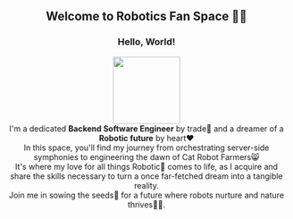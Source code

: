 
<h2 align="center">Welcome to Robotics Fan Space 🤖🌱</h2>
<h3 align="center">Hello, World!</h3>

<p align="center">
<img src="https://github.com/a113ssa/a113ssa/assets/95538451/81a93cd1-0ff0-4849-8757-6bddf8ef284d" height="120px"/><br>
I'm a dedicated <b>Backend Software Engineer</b> by trade💼 and a dreamer of a <b>Robotic future</b> by heart❤️<br> 
In this space, you'll find my journey from orchestrating server-side symphonies to engineering the dawn of Cat Robot Farmers😸<br> 
It's where my love for all things Robotic🤖 comes to life, as I acquire and share the skills necessary to turn a once far-fetched dream into a tangible reality.<br> 
Join me in sowing the seeds🌱 for a future where robots nurture and nature thrives🍃🌟.</span></p>
<br>
